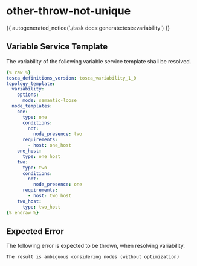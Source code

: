 # other-throw-not-unique

{{ autogenerated_notice('./task docs:generate:tests:variability') }}


## Variable Service Template

The variability of the following variable service template shall be resolved.

```yaml linenums="1"
{% raw %}
tosca_definitions_version: tosca_variability_1_0
topology_template:
  variability:
    options:
      mode: semantic-loose
  node_templates:
    one:
      type: one
      conditions:
        not:
          node_presence: two
      requirements:
        - host: one_host
    one_host:
      type: one_host
    two:
      type: two
      conditions:
        not:
          node_presence: one
      requirements:
        - host: two_host
    two_host:
      type: two_host
{% endraw %}
```





## Expected Error

The following error is expected to be thrown, when resolving variability.

```text linenums="1"
The result is ambiguous considering nodes (without optimization)
```

